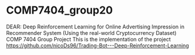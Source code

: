 # COMP7404_group20
DEAR: Deep Reinforcement Learning for Online Advertising Impression in Recommender System​ (Using the real-world Cryptocurrency Dataset)​ COMP 7404 Group Project​
This is the implementation of the project https://github.com/nicoDs96/Trading-Bot---Deep-Reinforcement-Learning
